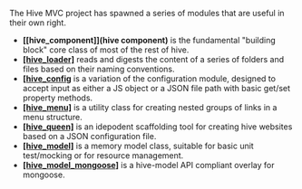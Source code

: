 The Hive MVC project has spawned a series of modules that are useful in their own right. 

* **[[hive_component]](hive component)** is the fundamental "building block" core class of most of the rest of hive.
* **[[hive_loader]](hive-loader)** reads and digests the content of a series of folders and files based on their naming conventions. 
* **[[hive_config]($1-config)** is a variation of the configuration module, designed to accept input as either a JS object or a JSON file path with basic get/set property methods. 
* **[[hive_menu]](hive-menu)** is a utility class for creating nested groups of links in a menu structure. 
* **[[hive_queen]](hive-queen)** is an idepodent scaffolding tool for creating hive websites based on a JSON configuration file. 
* **[[hive_model]](hive-model)** is a memory model class, suitable for basic unit test/mocking or for resource management. 
* **[[hive_model_mongoose]](hive-model-mongoose)** is a hive-model API compliant overlay for mongoose.